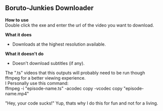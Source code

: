 ## Boruto-Junkies Downloader

**How to use**   
Double click the exe and enter the url of the video you want to download.   

**What it does**  
- Downloads at the highest resolution available.   

**What it doesn't do**  
- Doesn't download subtitles (if any).  

The ".ts" videos that this outputs will probably need to be run though ffmpeg for a better viewing experience.  
I Personally use this command:  
	ffmpeg -i "episode-name.ts" -acodec copy -vcodec copy "episode-name.mp4"  

"Hey, your code sucks!" Yup, thats why I do this for fun and not for a living.  